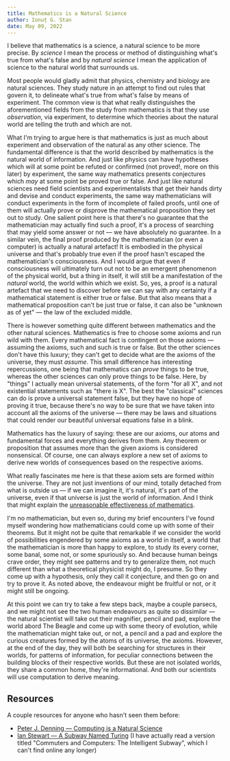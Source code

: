 ```yaml
---
title: Mathematics is a Natural Science
author: Ionuț G. Stan
date: May 09, 2022
---
```


I believe that mathematics is a science, a natural science to be more precise. By _science_ I mean the process or method of distinguishing what's true from what's false and by _natural science_ I mean the application of science to the natural world that surrounds us.

Most people would gladly admit that physics, chemistry and biology are natural sciences. They study nature in an attempt to find out rules that govern it, to delineate what's true from what's false by means of experiment. The common view is that what really distinguishes the aforementioned fields from the study from mathematics is that they use _observation_, via experiment, to determine which theories about the natural world are telling the truth and which are not.

What I'm trying to argue here is that mathematics is just as much about experiment and observation of the natural as any other science. The fundamental difference is that the world described by mathematics is the natural world of information. And just like physics can have hypotheses which will at some point be refuted or confirmed (not proved!, more on this later) by experiment, the same way mathematics presents conjectures which _may_ at some point be proved true or false. And just like natural sciences need field scientists and experimentalists that get their hands dirty and devise and conduct experiments, the same way mathematicians will conduct experiments in the form of incomplete of failed proofs, until one of them will actually prove or disprove the mathematical proposition they set out to study. One salient point here is that there's no guarantee that the mathematician may actually find such a proof, it's a process of searching that may yield some answer or not — we have absolutely no guarantee. In a similar vein, the final proof produced by the mathematician (or even a computer) is actually a natural artefact! It is embodied in the physical universe and that's probably true even if the proof hasn't escaped the mathematician's consciousness. And I would argue that even if consciousness will ultimately turn out not to be an emergent phenomenon of the physical world, but a thing in itself, it will still be a manifestation of the _natural_ world, the world within which we exist. So, yes, a proof is a natural artefact that we need to discover before we can say with any certainty if a mathematical statement is either true or false. But that also means that a mathematical proposition can't be just true or false, it can also be "unknown as of yet" — the law of the excluded middle.

There is however something quite different between mathematics and the other natural sciences. Mathematics is free to choose some axioms and run wild with them. Every mathematical fact is contingent on those axioms — assuming the axioms, such and such is true or false. But the other sciences don't have this luxury; they can't get to decide what are the axioms of the universe, they must _assume_. This small difference has interesting repercussions, one being that mathematics can _prove_ things to be true, whereas the other sciences can only prove things to be false. Here, by "things" I actually mean universal statements, of the form "for all X", and not existential statements such as "there is X". The best the "classical" sciences can do is prove a universal statement false, but they have no hope of proving it true, because there's no way to be sure that we have taken into account all the axioms of the universe — there may be laws and situations that could render our beautiful universal equations false in a blink.

Mathematics has the luxury of saying: these are our axioms, our atoms and fundamental forces and everything derives from them. Any theorem or proposition that assumes more than the given axioms is considered nonsensical. Of course, one can always explore a new set of axioms to derive new worlds of consequences based on the respective axioms.

What really fascinates me here is that these axiom sets are formed _within_ the universe. They are not just inventions of our mind, totally detached from what is outside us — if we can imagine it, it's natural, it's part of the universe, even if that universe is just the world of information. And I think that might explain the [unreasonable effectiveness of mathematics][0].

I'm no mathematician, but even so, during my brief encounters I've found myself wondering how mathematicians could come up with some of their theorems. But it might not be quite that remarkable if we consider the world of possibilities engendered by some axioms as a world in itself, a world that the mathematician is more than happy to explore, to study its every corner, some banal, some not, or some spuriously so. And because human beings crave order, they might see patterns and try to generalize them, not much different than what a theoretical physicist might do, I presume. So they come up with a hypothesis, only they call it conjecture, and then go on and try to prove it. As noted above, the endeavour might be fruitful or not, or it might still be ongoing.

At this point we can try to take a few steps back, maybe a couple parsecs, and we might not see the two human endeavours as quite so dissimilar — the natural scientist will take out their magnifier, pencil and pad, explore the world abord The Beagle and come up with some theory of evolution, while the mathematician might take out, or not, a pencil and a pad and explore the curious creatures formed by the atoms of its universe, the axioms. However, at the end of the day, they will both be searching for structures in their worlds, for patterns of information, for peculiar connections between the building blocks of their respective worlds. But these are not isolated worlds, they share a common home, they're informational. And both our scientists will use computation to derive meaning.

## Resources

A couple resources for anyone who hasn't seen them before:

  - [Peter J. Denning — Computing is a Natural Science](https://cacm.acm.org/magazines/2007/7/5623-computing-is-a-natural-science/fulltext)
  - [Ian Stewart — A Subway Named Turing](https://www.scientificamerican.com/article/a-subway-named-turing/) (I have actually read a version titled "Commuters and Computers: The Intelligent Subway", which I can't find online any longer)

[0]: https://en.m.wikipedia.org/wiki/The_Unreasonable_Effectiveness_of_Mathematics_in_the_Natural_Sciences
